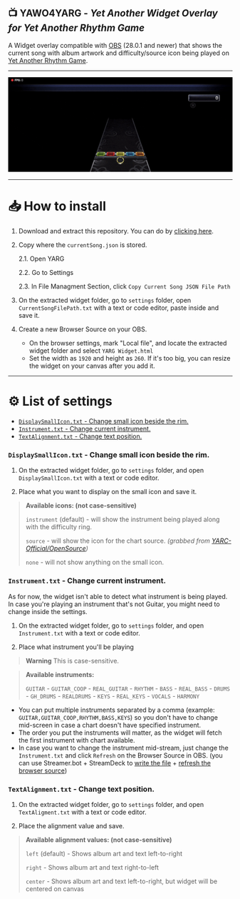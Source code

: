 ## 📺 **YAWO4YARG** - *Yet Another Widget Overlay for Yet Another Rhythm Game*

A Widget overlay compatible with [OBS](https://obsproject.com) (28.0.1 and newer) that shows the current song with album artwork and difficulty/source icon being played on [Yet Another Rhythm Game](https://github.com/YARC-Official/YARG).


---

![Banner](.github/Banner.gif)

---

# 📥 How to install

1. Download and extract this repository. You can do by [clicking here](https://github.com/Pantotone/YAWO4YARG/archive/refs/heads/main.zip).

2. Copy where the `currentSong.json` is stored.
    
    2.1. Open YARG

    2.2. Go to Settings

    2.3. In File Managment Section, click `Copy Current Song JSON File Path`

3. On the extracted widget folder, go to `settings` folder, open `CurrentSongFilePath.txt` with a text or code editor, paste inside and save it.

4. Create a new Browser Source on your OBS.

    - On the browser settings, mark "Local file", and locate the extracted widget folder and select `YARG Widget.html`
    - Set the width as `1920` and height as `260`. If it's too big, you can resize the widget on your canvas after you add it.

---

# ⚙️ List of settings

- [`DisplaySmallIcon.txt` - Change small icon beside the rim.](#displaysmallicontxt---change-small-icon-beside-the-rim)
- [`Instrument.txt` - Change current instrument.](#instrumenttxt---change-current-instrument)
- [`TextAlignment.txt` - Change text position.](#textalignmenttxt---change-text-position)

### `DisplaySmallIcon.txt` - Change small icon beside the rim.

1. On the extracted widget folder, go to `settings` folder, and open `DisplaySmallIcon.txt` with a text or code editor.

2. Place what you want to display on the small icon and save it.

> **Available icons: (not case-sensitive)**
>
> `instrument` (default) - will show the instrument being played along with the difficulty ring.
>
> `source` - will show the icon for the chart source. *(grabbed from [YARC-Official/OpenSource](https://github.com/YARC-Official/OpenSource))*
>
> `none` - will not show anything on the small icon.

### `Instrument.txt` - Change current instrument.

As for now, the widget isn't able to detect what instrument is being played. In case you're playing an instrument that's not Guitar, you might need to change inside the settings.

1. On the extracted widget folder, go to `settings` folder, and open `Instrument.txt` with a text or code editor.

2. Place what instrument you'll be playing

> **Warning** 
> This is case-sensitive.

> **Available instruments:**
>
> `GUITAR` - `GUITAR_COOP` - `REAL_GUITAR` - `RHYTHM` - `BASS` - `REAL_BASS` - `DRUMS` - `GH_DRUMS` - `REALDRUMS` - `KEYS` - `REAL_KEYS` - `VOCALS` - `HARMONY`


- You can put multiple instruments separated by a comma (example: `GUITAR,GUITAR_COOP,RHYTHM,BASS,KEYS`) so you don't have to change mid-screen in case a chart doesn't have specified instrument.
- The order you put the instruments will matter, as the widget will fetch the first instrument with chart available.
- In case you want to change the instrument mid-stream, just change the `Instrument.txt` and click `Refresh` on the Browser Source in OBS. (you can use Streamer.bot + StreamDeck to [write the file](https://wiki.streamer.bot/en/Sub-Actions/File/Write-To-File) + [refresh the browser source](https://wiki.streamer.bot/en/Broadcasters/OBS/Requests/Additional-Request-Info/RefreshBrowserSource))

### `TextAlignment.txt` - Change text position.

1. On the extracted widget folder, go to `settings` folder, and open `TextAligment.txt` with a text or code editor.

2. Place the alignment value and save.

> **Available alignment values: (not case-sensitive)**
>
> `left` (default) - Shows album art and text left-to-right
>
> `right` - Shows album art and text right-to-left
>
> `center` - Shows album art and text left-to-right, but widget will be centered on canvas
